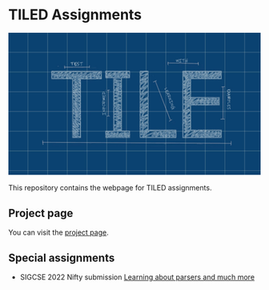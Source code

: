 # TILED Assignments

![TILE Logo](docs/TILE_logo.png "TILE logo")

This repository contains the webpage for TILED assignments.

## Project page

You can visit the [project page](https://tile-repository.github.io/TILES/).

## Special assignments

- SIGCSE 2022 Nifty submission [Learning about parsers and much more](https://tile-repository.github.io/TILES/nifties/2022/nifty2022)
